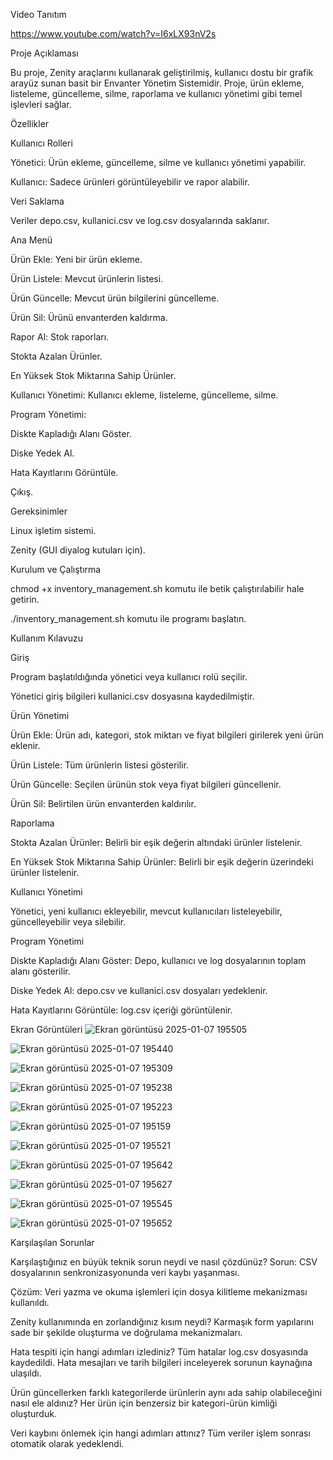 Video Tanıtım

https://www.youtube.com/watch?v=I6xLX93nV2s

Proje Açıklaması

Bu proje, Zenity araçlarını kullanarak geliştirilmiş, kullanıcı dostu bir grafik arayüz sunan basit bir Envanter Yönetim Sistemidir. Proje, ürün ekleme, listeleme, güncelleme, silme, raporlama ve kullanıcı yönetimi gibi temel işlevleri sağlar.

Özellikler

Kullanıcı Rolleri

Yönetici: Ürün ekleme, güncelleme, silme ve kullanıcı yönetimi yapabilir.

Kullanıcı: Sadece ürünleri görüntüleyebilir ve rapor alabilir.

Veri Saklama

Veriler depo.csv, kullanici.csv ve log.csv dosyalarında saklanır.

Ana Menü

Ürün Ekle: Yeni bir ürün ekleme.

Ürün Listele: Mevcut ürünlerin listesi.

Ürün Güncelle: Mevcut ürün bilgilerini güncelleme.

Ürün Sil: Ürünü envanterden kaldırma.

Rapor Al: Stok raporları.

Stokta Azalan Ürünler.

En Yüksek Stok Miktarına Sahip Ürünler.

Kullanıcı Yönetimi: Kullanıcı ekleme, listeleme, güncelleme, silme.

Program Yönetimi:

Diskte Kapladığı Alanı Göster.

Diske Yedek Al.

Hata Kayıtlarını Görüntüle.

Çıkış.

Gereksinimler

Linux işletim sistemi.

Zenity (GUI diyalog kutuları için).

Kurulum ve Çalıştırma

chmod +x inventory_management.sh komutu ile betik çalıştırılabilir hale getirin.

./inventory_management.sh komutu ile programı başlatın.

Kullanım Kılavuzu

Giriş

Program başlatıldığında yönetici veya kullanıcı rolü seçilir.

Yönetici giriş bilgileri kullanici.csv dosyasına kaydedilmiştir.

Ürün Yönetimi

Ürün Ekle: Ürün adı, kategori, stok miktarı ve fiyat bilgileri girilerek yeni ürün eklenir.

Ürün Listele: Tüm ürünlerin listesi gösterilir.

Ürün Güncelle: Seçilen ürünün stok veya fiyat bilgileri güncellenir.

Ürün Sil: Belirtilen ürün envanterden kaldırılır.

Raporlama

Stokta Azalan Ürünler: Belirli bir eşik değerin altındaki ürünler listelenir.

En Yüksek Stok Miktarına Sahip Ürünler: Belirli bir eşik değerin üzerindeki ürünler listelenir.

Kullanıcı Yönetimi

Yönetici, yeni kullanıcı ekleyebilir, mevcut kullanıcıları listeleyebilir, güncelleyebilir veya silebilir.

Program Yönetimi

Diskte Kapladığı Alanı Göster: Depo, kullanıcı ve log dosyalarının toplam alanı gösterilir.

Diske Yedek Al: depo.csv ve kullanici.csv dosyaları yedeklenir.

Hata Kayıtlarını Görüntüle: log.csv içeriği görüntülenir.



Ekran Görüntüleri
![Ekran görüntüsü 2025-01-07 195505](https://github.com/user-attachments/assets/aba9fa54-0a5e-4454-91ab-b4cc6dd7020b)

![Ekran görüntüsü 2025-01-07 195440](https://github.com/user-attachments/assets/8d48714b-29bd-4de9-8984-85a6dcb9dc8f)

![Ekran görüntüsü 2025-01-07 195309](https://github.com/user-attachments/assets/4208becc-d242-4d3a-b4c6-e4e055a12351)

![Ekran görüntüsü 2025-01-07 195238](https://github.com/user-attachments/assets/15c6fb81-57c9-42e1-b995-17294848a891)

![Ekran görüntüsü 2025-01-07 195223](https://github.com/user-attachments/assets/a8ada825-1d06-4149-ba7b-2bcd2e08c019)

![Ekran görüntüsü 2025-01-07 195159](https://github.com/user-attachments/assets/e3f117ce-d9bb-4879-aea3-dfcc0b32c134)

![Ekran görüntüsü 2025-01-07 195521](https://github.com/user-attachments/assets/637830be-5480-43d6-b56e-0544edcdf2cb)

![Ekran görüntüsü 2025-01-07 195642](https://github.com/user-attachments/assets/72cd01c9-0915-449d-9115-6fb6d1d37262)

![Ekran görüntüsü 2025-01-07 195627](https://github.com/user-attachments/assets/f2cc4d36-4da1-49ce-932a-9a6826d51dac)

![Ekran görüntüsü 2025-01-07 195545](https://github.com/user-attachments/assets/6e8a27e8-62c3-4643-a806-82fe795364c7)

![Ekran görüntüsü 2025-01-07 195652](https://github.com/user-attachments/assets/3e9d15bd-618d-4fc4-a0e7-4ca9c9bd100c)


Karşılaşılan Sorunlar

Karşılaştığınız en büyük teknik sorun neydi ve nasıl çözdünüz?
Sorun: CSV dosyalarının senkronizasyonunda veri kaybı yaşanması.

Çözüm: Veri yazma ve okuma işlemleri için dosya kilitleme mekanizması kullanıldı.

Zenity kullanımında en zorlandığınız kısım neydi?
Karmaşık form yapılarını sade bir şekilde oluşturma ve doğrulama mekanizmaları.

Hata tespiti için hangi adımları izlediniz?
Tüm hatalar log.csv dosyasında kaydedildi. Hata mesajları ve tarih bilgileri inceleyerek sorunun kaynağına ulaşıldı.

Ürün güncellerken farklı kategorilerde ürünlerin aynı ada sahip olabileceğini nasıl ele aldınız?
Her ürün için benzersiz bir kategori-ürün kimliği oluşturduk.

Veri kaybını önlemek için hangi adımları attınız?
Tüm veriler işlem sonrası otomatik olarak yedeklendi.

